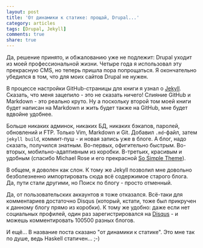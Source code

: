 ```yaml
---
layout: post
title: 'От динамики к статике: прощай, Drupal...'
category: articles
tags: [Drupal, Jekyll]
comments: true
share: true
---
```


Да, решение принято, и обжалованию уже не подлежит: Drupal уходит из моей профессиональной жизни. Четыре года я использовал эту прекрасную CMS, но теперь пришла пора попрощаться. Я окончательно убедился в том, что для моих сайтов Drupal не нужен.

В процессе настройки GitHub-страницы для книги я узнал о [Jekyll](http://jekyllrb.com/). Сказать, что меня зацепило - это не сказать ничего! Слияние GitHub и Markdown - это реально круто. Ну а поскольку второй том моей книги будет написан на Markdown и жить будет также на GitHub, мне будет вдвойне удобнее.

Больше никаких админок, никаких БД, никаких бэкапов, паролей, обновлений и FTP. Только Vim, Markdown и Git. Добавил `.md`-файл, затем `jekyll build`, коммит-пуш - и новая запись уже в блоге. А блог, надо сказать, получился знатным. Во-первых, офигительно быстрым. Во-вторых, мобильно-адаптивным из коробки. В-третьих, красивым и удобным (спасибо Michael Rose и его прекрасной [So Simple Theme](http://mademistakes.com/articles/so-simple-jekyll-theme/)).

В общем, я доволен как слон. К тому же Jekyll позволил мне довольно безболезненно импортировать сюда всё содержимое старого блога. Да, пути стали другими, но Поиск по блогу - просто отменный.

Да, от пользовательских аккаунтов я тоже отказался. Всё-таки для комментариев достаточно Disqus (который, кстати, тоже был прикручен к данному блогу прямо из коробки). К тому же удобно: даже если нет социальных профилей, один раз зарегистрировался на [Disqus](http://disqus.com/) - и можешь комментировать 100500 разных блогов.

И ещё... В название поста сказано "от динамики к статике". Это мне так по душе, ведь Haskell статичен... ;-)

